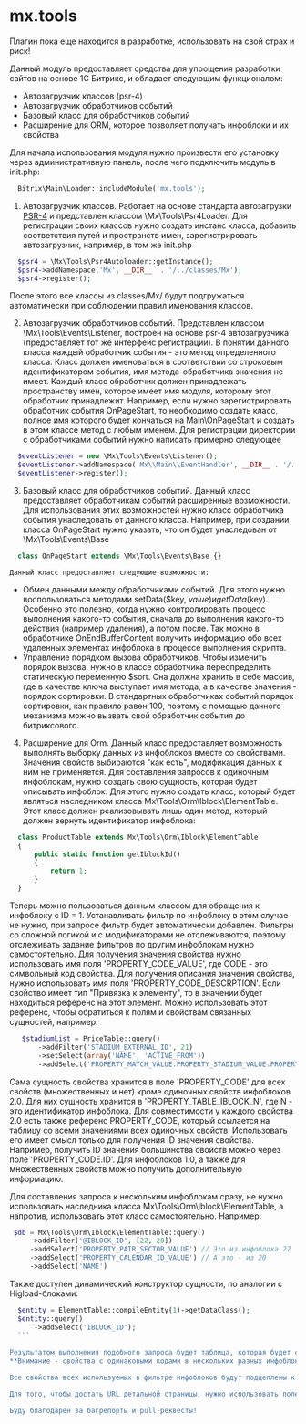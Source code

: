mx.tools
========
Плагин пока еще находится в разработке, использовать на свой страх и риск!

Данный модуль предоставляет средства для упрощения разработки сайтов на основе 1С Битрикс, и обладает следующим функционалом:

 - Автозагрузчик классов (psr-4) 
 - Автозагрузчик обработчиков событий
 - Базовый класс для обработчиков событий
 - Расширение для ORM, которое позволяет получать инфоблоки и их свойства

Для начала использования модуля нужно произвести его установку через административную панель, после чего подключить модуль в init.php:

  ```php
    Bitrix\Main\Loader::includeModule('mx.tools');
  ```
    
1. Автозагрузчик классов.
Работает на основе стандарта автозагрузки [PSR-4](http://www.php-fig.org/psr/psr-4/ru/) и представлен классом \Mx\Tools\Psr4Loader. Для регистрации своих классов нужно создать инстанс класса, добавить соответствия путей и пространств имен, зарегистрировать автозагрузчик, например, в том же init.php

  ```php
    $psr4 = \Mx\Tools\Psr4Autoloader::getInstance();
    $psr4->addNamespace('Mx', __DIR__  . '/../classes/Mx');
    $psr4->register();
  ```
  После этого все классы из classes/Mx/ будут подгружаться автоматически при соблюдении правил именования классов.

2. Автозагрузчик обработчиков событий. Представлен классом \Mx\Tools\Events\Listener, построен на основе psr-4 автозагрузчика (предоставляет тот же интерфейс регистрации). В понятии данного класса каждый обработчик события - это метод определенного класса. Класс должен именоваться в соответствии со строковым идентификатором события, имя метода-обработчика значения не имеет. Каждый класс обработчик должен принадлежать пространству имен, которое имеет имя модуля, которому этот обработчик принадлежит. Например, если нужно зарегистрировать обработчик события OnPageStart, то необходимо создать класс, полное имя которого будет кончаться на Main\OnPageStart и создать в этом классе метод с любым именем. Для регистрации директории с обработчиками событий нужно написать примерно следующее

  ```php
    $eventListener = new \Mx\Tools\Events\Listener();
    $eventListener->addNamespace('Mx\\Main\\EventHandler', __DIR__ . '/../classes/Mx/Main/EventHandler');
    $eventListener->register();
  ```
  
3. Базовый класс для обработчиков событий. 
Данный класс предоставляет обработчикам событий расширенные возможности. Для использования этих возможностей нужно класс обработчика события унаследовать от данного класса. Например, при создании класса OnPageStart нужно указать, что он будет унаследован от \Mx\Tools\Events\Base

  ```php
    class OnPageStart extends \Mx\Tools\Events\Base {}
  ```
    Данный класс предоставляет следующие возможности:
 - Обмен данными между обработчиками событий. Для этого нужно воспользоваться методами setData($key, $value) и getData($key). Особенно это полезно, когда нужно контролировать процесс выполнения какого-то события, сначала до выполнения какого-то действия (например удаления), а потом после. Так можно в обработчике OnEndBufferContent получить информацию обо всех удаленных элементах инфоблока в процессе выполнения скрипта.
 - Управление порядком вызова обработчиков. Чтобы изменить порядок вызова, нужно в классе обработчика переопределить статическую переменную $sort. Она должна хранить в себе массив, где в качестве ключа выступает имя метода, а в качестве значения - порядок сортировки. В стандартных обработчиках событий порядок сортировки, как правило равен 100, поэтому с помощью данного механизма можно вызвать свой обработчик события до битриксового.

4.  Расширение для Orm.
Данный класс предоставляет возможность выполнять выборку данных из инфоблоков вместе со свойствами. Значения свойств выбираются "как есть", модификация данных к ним не применяется.
Для составления запросов к одиночным инфоблокам, нужно создать свою сущность, которая будет описывать инфоблок. Для этого нужно создать класс, который будет являться наследником класса Mx\Tools\Orm\Iblock\ElementTable. Этот класс должен реализовывать лишь один метод, который должен вернуть идентификатор инфоблока:
  
  ```php
	class ProductTable extends Mx\Tools\Orm\Iblock\ElementTable
	{
		public static function getIblockId()
		{
			return 1;
		}
	}
  ```

Теперь можно пользоваться данным классом для обращения к инфоблоку с ID = 1. Устанавливать фильтр по инфоблоку в этом случае не нужно, при запросе фильтр будет автоматически добавлен. Фильтры со сложной логикой и с модификаторами не отслеживаются, поэтому отслеживать задание фильтров по другим инфоблокам нужно самостоятельно.
Для получения значения свойства нужно использовать имя поля 'PROPERTY_CODE_VALUE', где CODE - это символьный код свойства. Для получения описания значения свойства, нужно использовать имя поля 'PROPERTY_CODE_DESCRPTION'.
Если свойство имеет тип "Привязка к элементу", то в значении будет находиться референс на этот элемент. Можно использовать этот референс, чтобы обратиться к полям и свойствам связанных сущностей, например:

 ```php
	$stadiumList = PriceTable::query()
        ->addFilter('STADIUM_EXTERNAL_ID', 21)
        ->setSelect(array('NAME', 'ACTIVE_FROM'))
        ->addSelect('PROPERTY_MATCH_VALUE.PROPERTY_STADIUM_VALUE.PROPERTY_SEATROOT_ID_VALUE', 'STADIUM_EXTERNAL_ID');
  ```
Сама сущность свойства хранится в поле 'PROPERTY_CODE' для всех свойств (множественных и нет) кроме одиночных свойств инфоблоков 2.0. Для них сущность хранится в 'PROPERTY_TABLE_IBLOCK_N', где N - это идентификатор инфоблока. Для совместимости у каждого свойства 2.0 есть также референс PROPERTY_CODE, который ссылается на таблицу со всеми значениями всех одиночных свойств. Использовать его имеет смысл только для получения ID значения свойства. Например, получить ID значения большинства свойств можно через поле 'PROPERTY_CODE.ID'. Для инфоблоков 1.0, а также для множественных свойств можно получить дополнительную информацию.

Для составления запроса к нескольким инфоблокам сразу, не нужно использовать наследника класса Mx\Tools\Orm\Iblock\ElementTable, а напротив, использовать этот класс самостоятельно. Например:

   ```php
	$db = Mx\Tools\Orm\Iblock\ElementTable::query()
		->addFilter('@IBLOCK_ID', [22, 20])
		->addSelect('PROPERTY_PAIR_SECTOR_VALUE') // Это из инфоблока 22
		->addSelect('PROPERTY_CALENDAR_ID_VALUE') // А это - из 20
		->addSelect('NAME')
  ```
  Также доступен динамический конструктор сущности, по аналогии с Higload-блоками:
  
  ```php
  	$entity = ElementTable::compileEntity(1)->getDataClass();
  	$entity::query()
  		->addSelect('IBLOCK_ID');
    ```
    
  Результатом выполнения подобного запроса будет таблица, которая будет содержать список всех элементов из 2х инфоблоков. В каждой записи будут доступны те свойства, которые есть у инфоблока. 
  **Внимание - свойства с одинаковыми кодами в нескольких разных инфоблоках пока не поддерживаются.**

Все свойства всех используемых в фильтре инфоблоков будут подцеплены к запросу автоматически и будут подцепляться к нему на каждом запросе, поэтому **будьте внимательны** и **следите за производительностью**. Составление каждого такого запроса может занимать достаточно **длительное время (сотые доли секунды)**.

Для того, чтобы достать URL детальной страницы, нужно использовать поле DETAIL_PAGE_URL. Поскольку это поле - шаблонное, то оно наполняется после выборки. Для того, чтобы оно корректно наполнилось, необходимо позаботиться о том, чтобы среди выбираемых полей были все те, которые используются в шаблоне DETAIL_PAGE_URL.

Буду благодарен за багрепорты и pull-реквесты!